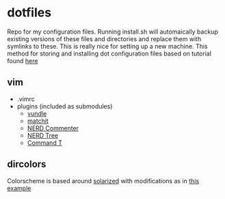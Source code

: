 dotfiles
========

Repo for my configuration files. Running install.sh will automaically backup existing versions of these files and directories and replace them with symlinks to these. This is really nice for setting up a new machine.
This method for storing and installing dot configuration files based on tutorial found [here](http://blog.smalleycreative.com/tutorials/using-git-and-github-to-manage-your-dotfiles/ "here")

vim
--------

+ .vimrc
+ plugins (included as submodules)
  - [vundle](https://github.com/gmarik/vundle "vundle")
  - [matchit](https://github.com/tsaleh/vim-matchit "matchit")
  - [NERD Commenter](https://github.com/scrooloose/nerdcommenter "NERD Commenter")
  - [NERD Tree](https://github.com/scrooloose/nerdtree "NERD Tree")
  - [Command T](https://github.com/wincent/Command-T "command-T")


dircolors
---------

Colorscheme is based around [solarized](http://ethanschoonover.com/solarized/ "solarized") with modifications as in [this example](http://archlinux.me/w0ng/2012/04/21/better-dircolors-with-solarized/ "dircolors")
